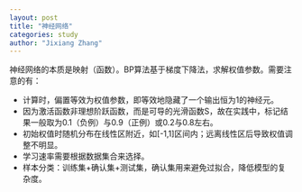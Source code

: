 ```yaml
---
layout: post
title: "神经网络"
categories: study
author: "Jixiang Zhang"
---
```


神经网络的本质是映射（函数）。BP算法基于梯度下降法，求解权值参数。需要注意的有：

- 计算时，偏置等效为权值参数，即等效地隐藏了一个输出恒为1的神经元。
- 因为激活函数非理想阶跃函数，而是可导的光滑函数S，故在实践中，标记结果一般取为0.1（负例）与0.9（正例）或0.2与0.8左右。
- 初始权值时随机分布在线性区附近，如[-1,1]区间内；远离线性区后导致权值调整不明显。
- 学习速率需要根据数据集合来选择。
- 样本分类：训练集+确认集+测试集，确认集用来避免过拟合，降低模型的复杂度。

